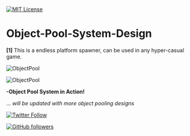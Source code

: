 [![MIT License](https://img.shields.io/github/license/vivekboss99/Object-Pool-System-Design)](https://github.com/vivekboss99/Object-Pool-System-Design/blob/master/LICENSE)

# Object-Pool-System-Design 
**[1]**
This is a endless platform spawner, can be used in any hyper-casual game.

![ObjectPool](https://github.com/vivekboss99/Object-Pool-System-Design/blob/master/Screenshots/ObjectPool_1.png?raw=true "Object Pool in Action")

![ObjectPool](https://github.com/vivekboss99/Object-Pool-System-Design/blob/master/Screenshots/ObjectPool_2.png?raw=true "Object Pool in Action")

**-Object Pool System in Action!**

... *will be updated with more object pooling designs*


[![Twitter Follow](https://img.shields.io/twitter/follow/SAI_VIVEK_.svg?style=social)](https://twitter.com/SAI_VIVEK_)

[![GitHub followers](https://img.shields.io/github/followers/vivekboss99.svg?style=social&label=Follow)](https://github.com/vivekboss99) 

